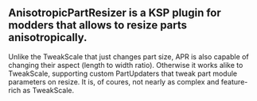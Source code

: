 ## AnisotropicPartResizer is a KSP plugin for modders that allows to resize parts anisotropically.

Unlike the TweakScale that just changes part size, APR is also capable of changing their aspect (length to width ratio). Otherwise it works alike to TweakScale, supporting custom PartUpdaters that tweak part module parameters on resize. It is, of coures, not nearly as complex and feature-rich as TweakScale.
